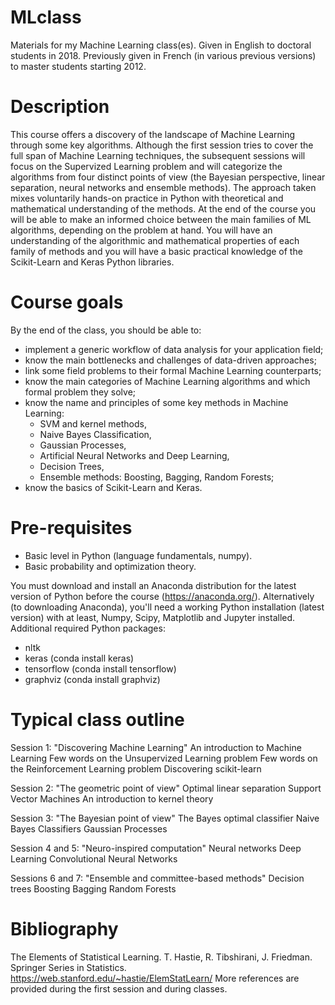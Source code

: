 # MLclass
Materials for my Machine Learning class(es).
Given in English to doctoral students in 2018.
Previously given in French (in various previous versions) to master students starting 2012.

# Description
This course offers a discovery of the landscape of Machine Learning through some key algorithms. Although the first session tries to cover the full span of Machine Learning techniques, the subsequent sessions will focus on the Supervized Learning problem and will categorize the algorithms from four distinct points of view (the Bayesian perspective, linear separation, neural networks and ensemble methods). The approach taken mixes voluntarily hands-on practice in Python with theoretical and mathematical understanding of the methods. At the end of the course you will be able to make an informed choice between the main families of ML algorithms, depending on the problem at hand. You will have an understanding of the algorithmic and mathematical properties of each family of methods and you will have a basic practical knowledge of the Scikit-Learn and Keras Python libraries.

# Course goals
By the end of the class, you should be able to:
- implement a generic workflow of data analysis for your application field;
- know the main bottlenecks and challenges of data-driven approaches;
- link some field problems to their formal Machine Learning counterparts;
- know the main categories of Machine Learning algorithms and which formal problem they solve;
- know the name and principles of some key methods in Machine Learning:
    - SVM and kernel methods,
    - Naive Bayes Classification,
    - Gaussian Processes,
    - Artificial Neural Networks and Deep Learning,
    - Decision Trees,
    - Ensemble methods: Boosting, Bagging, Random Forests;
- know the basics of Scikit-Learn and Keras.

# Pre-requisites
- Basic level in Python (language fundamentals, numpy).
- Basic probability and optimization theory.

You must download and install an Anaconda distribution for the latest version of Python before the course (https://anaconda.org/). Alternatively (to downloading Anaconda), you'll need a working Python installation (latest version) with at least, Numpy, Scipy, Matplotlib and Jupyter installed.
Additional required Python packages:
- nltk
- keras (conda install keras)
- tensorflow (conda install tensorflow)
- graphviz (conda install graphviz)

# Typical class outline
Session 1: "Discovering Machine Learning"
An introduction to Machine Learning
Few words on the Unsupervized Learning problem
Few words on the Reinforcement Learning problem
Discovering scikit-learn

Session 2: "The geometric point of view"
Optimal linear separation
Support Vector Machines
An introduction to kernel theory

Session 3: "The Bayesian point of view"
The Bayes optimal classifier
Naive Bayes Classifiers
Gaussian Processes

Session 4 and 5: "Neuro-inspired computation"
Neural networks
Deep Learning
Convolutional Neural Networks

Sessions 6 and 7: "Ensemble and committee-based methods"
Decision trees
Boosting
Bagging
Random Forests

# Bibliography
The Elements of Statistical Learning.
T. Hastie, R. Tibshirani, J. Friedman.
Springer Series in Statistics.
https://web.stanford.edu/~hastie/ElemStatLearn/
More references are provided during the first session and during classes.
